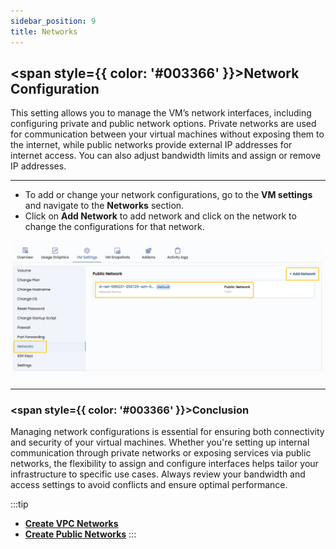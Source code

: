 ```yaml
---
sidebar_position: 9
title: Networks
---
```


## <span style={{ color: '#003366' }}>Network Configuration</span>

This setting allows you to manage the VM’s network interfaces, including configuring private and public network options. Private networks are used for communication between your virtual machines without exposing them to the internet, while public networks provide external IP addresses for internet access. You can also adjust bandwidth limits and assign or remove IP addresses.

----------

- To add or change your network configurations, go to the **VM settings** and navigate to the **Networks** section.  
- Click on **Add Network** to add network and click on the network to change the configurations for that network.

![Network Configuration Settings](../vmimages/public-network.png)

----------

### <span style={{ color: '#003366' }}>Conclusion</span>

Managing network configurations is essential for ensuring both connectivity and security of your virtual machines. Whether you're setting up internal communication through private networks or exposing services via public networks, the flexibility to assign and configure interfaces helps tailor your infrastructure to specific use cases. Always review your bandwidth and access settings to avoid conflicts and ensure optimal performance.

:::tip
- **[Create VPC Networks](../../Networks//VPC%20Network//Create%20VPC%20Network.md)**  
- **[Create Public Networks](../../Networks//Public%20Network//Create%20Public%20Network.md)**
:::
